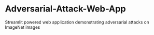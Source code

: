 # Adversarial-Attack-Web-App
Streamlit powered web application demonstrating adversarial attacks on ImageNet images
